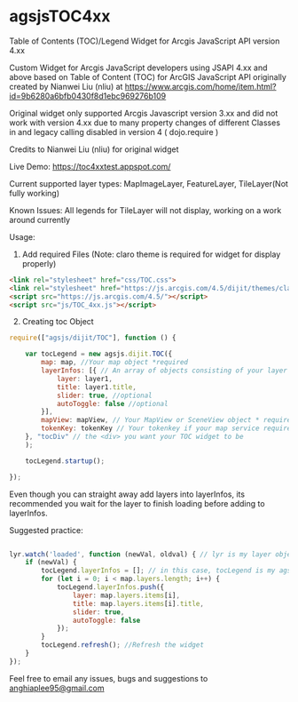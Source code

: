 # agsjsTOC4xx
Table of Contents (TOC)/Legend Widget for Arcgis JavaScript API version 4.xx

Custom Widget for Arcgis JavaScript developers using JSAPI 4.xx and above based on Table of Content (TOC) for ArcGIS JavaScript API originally created by Nianwei Liu (nliu) at https://www.arcgis.com/home/item.html?id=9b6280a6bfb0430f8d1ebc969276b109

Original widget only supported Arcgis Javascript version 3.xx and did not work with version 4.xx due to many property changes of different Classes in and legacy calling disabled in version 4 ( dojo.require )

Credits to Nianwei Liu (nliu) for original widget

Live Demo: https://toc4xxtest.appspot.com/

Current supported layer types: MapImageLayer, FeatureLayer, TileLayer(Not fully working)

Known Issues: All legends for TileLayer will not display, working on a work around currently

Usage:


1. Add required Files (Note: claro theme is required for widget for display properly)
```html
<link rel="stylesheet" href="css/TOC.css">
<link rel="stylesheet" href="https://js.arcgis.com/4.5/dijit/themes/claro/claro.css">
<script src="https://js.arcgis.com/4.5/"></script>
<script src="js/TOC_4xx.js"></script>
```

2. Creating toc Object
```javascript
require(["agsjs/dijit/TOC"], function () {

    var tocLegend = new agsjs.dijit.TOC({
        map: map, //Your map object *required
        layerInfos: [{ // An array of objects consisting of your layer object, layer title
            layer: layer1,
            title: layer1.title,
            slider: true, //optional
            autoToggle: false //optional
        }], 
        mapView: mapView, // Your MapView or SceneView object * required
        tokenKey: tokenKey // Your tokenkey if your map service requires a token, comment if not needed
    }, "tocDiv" // the <div> you want your TOC widget to be
    );

    tocLegend.startup();

});
```
Even though you can straight away add layers into layerInfos, its recommended you wait for the layer to finish loading before adding to layerInfos.

Suggested practice:

```javascript

lyr.watch('loaded', function (newVal, oldval) { // lyr is my layer object
    if (newVal) { 
        tocLegend.layerInfos = []; // in this case, tocLegend is my agsjs.dijit.TOC object
        for (let i = 0; i < map.layers.length; i++) {
            tocLegend.layerInfos.push({
                layer: map.layers.items[i],
                title: map.layers.items[i].title,
                slider: true,
                autoToggle: false
            });
        }
        tocLegend.refresh(); //Refresh the widget
    }
});

```
Feel free to email any issues, bugs and suggestions to anghiaplee95@gmail.com

